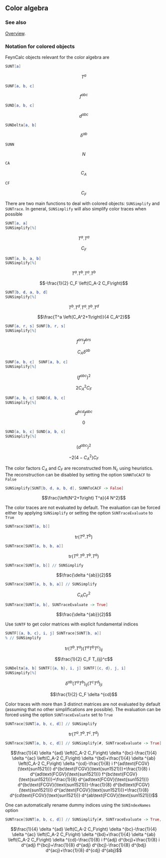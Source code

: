 ## Color algebra

### See also

[Overview](Extra/FeynCalc.md).

### Notation for colored objects

FeynCalc objects relevant for the color algebra are

```mathematica
SUNT[a]
```

$$T^a$$

```mathematica
SUNF[a, b, c]
```

$$f^{abc}$$

```mathematica
SUND[a, b, c]
```

$$d^{abc}$$

```mathematica
SUNDelta[a, b]
```

$$\delta ^{ab}$$

```mathematica
SUNN
```

$$N$$

```mathematica
CA
```

$$C_A$$

```mathematica
CF
```

$$C_F$$

There are two main functions to deal with colored objects: `SUNSimplify` and `SUNTrace`. In general, `SUNSimplify` will also simplify color traces when possible

```mathematica
SUNT[a, a]
SUNSimplify[%]
```

$$T^a.T^a$$

$$C_F$$

```mathematica
SUNT[a, b, a, b]
SUNSimplify[%]
```

$$T^a.T^b.T^a.T^b$$

$$-\frac{1}{2} C_F \left(C_A-2 C_F\right)$$

```mathematica
SUNT[b, d, a, b, d]
SUNSimplify[%]
```

$$T^b.T^d.T^a.T^b.T^d$$

$$\frac{T^a \left(C_A^2+1\right)}{4 C_A^2}$$

```mathematica
SUNF[a, r, s] SUNF[b, r, s]
SUNSimplify[%]
```

$$f^{ars} f^{brs}$$

$$C_A \delta ^{ab}$$

```mathematica
SUNF[a, b, c]  SUNF[a, b, c]
SUNSimplify[%]
```

$$\left(f^{abc}\right)^2$$

$$2 C_A^2 C_F$$

```mathematica
SUNF[a, b, c] SUND[d, b, c] 
SUNSimplify[%]
```

$$d^{bcd} f^{abc}$$

$$0$$

```mathematica
SUND[a, b, c] SUND[a, b, c] 
SUNSimplify[%]
```

$$\left(d^{abc}\right)^2$$

$$-2 \left(4-C_A^2\right) C_F$$

The color factors $C_A$ and $C_F$ are reconstructed from $N_c$ using heuristics. The reconstruction can be disabled by setting the option `SUNNToCACF` to `False`

```mathematica
SUNSimplify[SUNT[b, d, a, b, d], SUNNToCACF -> False]
```

$$\frac{\left(N^2+1\right) T^a}{4 N^2}$$

The color traces are not evaluated by default. The evaluation can be forced either by applying `SUNSimplify` or setting the option `SUNTraceEvaluate` to `True`

```mathematica
SUNTrace[SUNT[a, b]]
```

$$\text{tr}\left(T^a.T^b\right)$$

```mathematica
SUNTrace[SUNT[a, b, b, a]]
```

$$\text{tr}\left(T^a.T^b.T^b.T^a\right)$$

```mathematica
SUNTrace[SUNT[a, b]] // SUNSimplify
```

$$\frac{\delta ^{ab}}{2}$$

```mathematica
SUNTrace[SUNT[a, b, b, a]] // SUNSimplify
```

$$C_A C_F^2$$

```mathematica
SUNTrace[SUNT[a, b], SUNTraceEvaluate -> True]
```

$$\frac{\delta ^{ab}}{2}$$

Use `SUNTF` to get color matrices with explicit fundamental indices

```mathematica
SUNTF[{a, b, c}, i, j] SUNTrace[SUNT[b, a]]
% // SUNSimplify
```

$$\text{tr}\left(T^b.T^a\right) \left(T^aT^bT^c\right){}_{ij}$$

$$\frac{1}{2} C_F T_{ij}^c$$

```mathematica
SUNDelta[a, b] SUNTF[{a, b}, i, j] SUNTF[{c, d}, j, i]
SUNSimplify[%]
```

$$\delta ^{ab} \left(T^aT^b\right){}_{ij} \left(T^cT^d\right){}_{ji}$$

$$\frac{1}{2} C_F \delta ^{cd}$$

Color traces with more than 3 distinct matrices are not evaluated by default (assuming that no other simplifications are possible). The evaluation can be forced using the option `SUNTraceEvaluate` set to `True`

```mathematica
SUNTrace[SUNT[a, b, c, d]] // SUNSimplify
```

$$\text{tr}\left(T^a.T^b.T^c.T^d\right)$$

```mathematica
SUNTrace[SUNT[a, b, c, d]] // SUNSimplify[#, SUNTraceEvaluate -> True] &
```

$$\frac{1}{4} \delta ^{ad} \left(C_A-2 C_F\right) \delta ^{bc}-\frac{1}{4} \delta ^{ac} \left(C_A-2 C_F\right) \delta ^{bd}+\frac{1}{4} \delta ^{ab} \left(C_A-2 C_F\right) \delta ^{cd}-\frac{1}{8} i f^{ad\text{FCGV}(\text{sun1521})} d^{bc\text{FCGV}(\text{sun1521})}+\frac{1}{8} i d^{ad\text{FCGV}(\text{sun1521})} f^{bc\text{FCGV}(\text{sun1521})}+\frac{1}{8} d^{ad\text{FCGV}(\text{sun1521})} d^{bc\text{FCGV}(\text{sun1521})}-\frac{1}{8} d^{bd\text{FCGV}(\text{sun1521})} d^{ac\text{FCGV}(\text{sun1521})}+\frac{1}{8} d^{cd\text{FCGV}(\text{sun1521})} d^{ab\text{FCGV}(\text{sun1521})}$$

One can automatically rename dummy indices using the `SUNIndexNames` option

```mathematica
SUNTrace[SUNT[a, b, c, d]] // SUNSimplify[#, SUNTraceEvaluate -> True, SUNIndexNames -> {j}] &
```

$$\frac{1}{4} \delta ^{ad} \left(C_A-2 C_F\right) \delta ^{bc}-\frac{1}{4} \delta ^{ac} \left(C_A-2 C_F\right) \delta ^{bd}+\frac{1}{4} \delta ^{ab} \left(C_A-2 C_F\right) \delta ^{cd}-\frac{1}{8} i f^{adj} d^{bcj}+\frac{1}{8} i d^{adj} f^{bcj}+\frac{1}{8} d^{adj} d^{bcj}-\frac{1}{8} d^{bdj} d^{acj}+\frac{1}{8} d^{cdj} d^{abj}$$